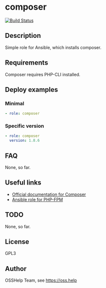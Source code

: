 # composer

[![Build Status](https://drone.osshelp.ru/api/badges/ansible/composer/status.svg)](https://drone.osshelp.ru/ansible/composer)

## Description

Simple role for Ansible, which installs composer.

## Requirements

Composer requires PHP-CLI installed.

## Deploy examples

### Minimal

``` yaml
- role: composer
```

### Specific version

``` yaml
- role: composer
  version: 1.8.6
```

## FAQ

None, so far.

## Useful links

- [Official documentation for Composer](https://getcomposer.org/doc/)
- [Ansible role for PHP-FPM](https://github.com/OSSHelp/ansible-phpfpm)

## TODO

None, so far.

## License

GPL3

## Author

OSSHelp Team, see <https://oss.help>
